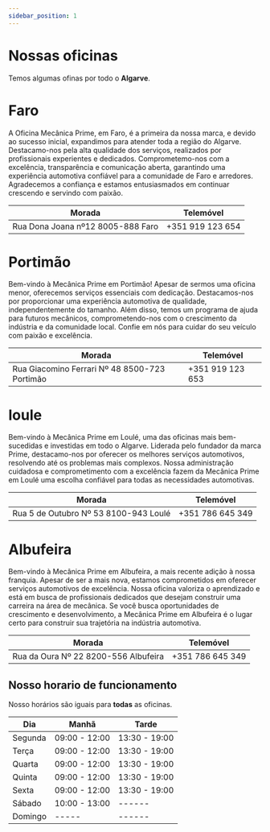 ```yaml
---
sidebar_position: 1
---
```


# Nossas oficinas

Temos algumas ofinas por todo o **Algarve**.

# Faro
A Oficina Mecânica Prime, em Faro, é a primeira da nossa marca, e devido ao sucesso inicial, expandimos para atender toda a região do Algarve. Destacamo-nos pela alta qualidade dos serviços, realizados por profissionais experientes e dedicados. Comprometemo-nos com a excelência, transparência e comunicação aberta, garantindo uma experiência automotiva confiável para a comunidade de Faro e arredores. Agradecemos a confiança e estamos entusiasmados em continuar crescendo e servindo com paixão.

| **Morada**                 | **Telemóvel**      |
|------------------------|----------------|
| Rua Dona Joana nº12 8005-888 Faro | +351 919 123 654 |

# Portimão
Bem-vindo à Mecânica Prime em Portimão! Apesar de sermos uma oficina menor, oferecemos serviços essenciais com dedicação. Destacamos-nos por proporcionar uma experiência automotiva de qualidade, independentemente do tamanho. Além disso, temos um programa de ajuda para futuros mecânicos, comprometendo-nos com o crescimento da indústria e da comunidade local. Confie em nós para cuidar do seu veículo com paixão e excelência.

| **Morada**                 | **Telemóvel**      |
|------------------------|----------------|
| Rua Giacomino Ferrari Nº 48 8500-723 Portimão | +351 919 123 653 |


# loule
Bem-vindo à Mecânica Prime em Loulé, uma das oficinas mais bem-sucedidas e investidas em todo o Algarve. Liderada pelo fundador da marca Prime, destacamo-nos por oferecer os melhores serviços automotivos, resolvendo até os problemas mais complexos. Nossa administração cuidadosa e comprometimento com a excelência fazem da Mecânica Prime em Loulé uma escolha confiável para todas as necessidades automotivas.

| **Morada**                 | **Telemóvel**      |
|------------------------|----------------|
| Rua 5 de Outubro Nº 53 8100-943 Loulé | +351 786 645 349 |

# Albufeira
Bem-vindo à Mecânica Prime em Albufeira, a mais recente adição à nossa franquia. Apesar de ser a mais nova, estamos comprometidos em oferecer serviços automotivos de excelência. Nossa oficina valoriza o aprendizado e está em busca de profissionais dedicados que desejam construir uma carreira na área de mecânica. Se você busca oportunidades de crescimento e desenvolvimento, a Mecânica Prime em Albufeira é o lugar certo para construir sua trajetória na indústria automotiva.

| **Morada**                 | **Telemóvel**      |
|------------------------|----------------|
| Rua da Oura Nº 22 8200-556 Albufeira | +351 786 645 349 |


## Nosso horario de funcionamento
Nosso horários são iguais para **todas** as oficinas.

| Dia        |      Manhã     |     Tarde      |
|------------|----------------|----------------|
| Segunda    | 09:00 - 12:00  | 13:30 - 19:00  |
| Terça      | 09:00 - 12:00  | 13:30 - 19:00  |
| Quarta     | 09:00 - 12:00  | 13:30 - 19:00  |
| Quinta     | 09:00 - 12:00  | 13:30 - 19:00  |
| Sexta      | 09:00 - 12:00  | 13:30 - 19:00  |
| Sábado     | 10:00 - 13:00  |    ------      |
| Domingo    |      -----     |    ------      |
